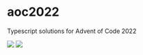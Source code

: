 # aoc2022

Typescript solutions for Advent of Code 2022

![](https://img.shields.io/badge/day%20📅-10-blue)
![](https://img.shields.io/badge/stars%20⭐-17-yellow)
